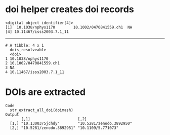 # doi helper creates doi records

    <digital object identifier[4]>
    [1]  10.1038/nphys1170        10.1002/0470841559.ch1  NA                      
    [4] 10.11467/isss2003.7.1_11

---

    # A tibble: 4 x 1
      dois_resolveable        
      <doi>                   
    1 10.1038/nphys1170       
    2 10.1002/0470841559.ch1  
    3 NA                      
    4 10.11467/isss2003.7.1_11

# DOIs are extracted

    Code
      str_extract_all_doi(doimash)
    Output
           [,1]                     [,2]                    
      [1,] "10.13003/5jchdy"        "10.5281/zenodo.3892950"
      [2,] "10.5281/zenodo.3892951" "10.1109/5.771073"      

